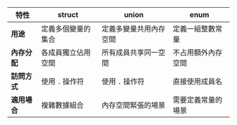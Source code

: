 | 特性       | struct                          | union                          | enum                      |
|------------|---------------------------------|--------------------------------|---------------------------|
| **用途**    | 定義多個變量的集合               | 定義多變量共用內存空間          | 定義一組整數常量           |
| **內存分配** | 各成員獨立佔用空間               | 所有成員共享同一空間            | 不占用額外內存空間          |
| **訪問方式** | 使用 `.` 操作符                 | 使用 `.` 操作符                | 直接使用成員名             |
| **適用場合** | 複雜數據組合                    | 內存空間緊張的場景             | 需要定義常量的場景          |

